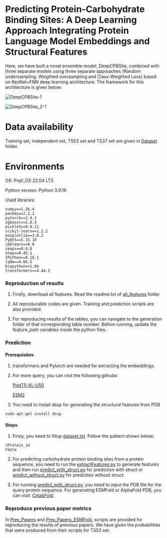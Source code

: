 # Predicting Protein-Carbohydrate Binding Sites: A Deep Learning Approach Integrating Protein Language Model Embeddings and Structural Features

Here, we have built a novel ensemble model, DeepCPBSite, combined with three separate models using three separate approaches (Random undersampling, Weighted oversampling and Class-Weighted Loss) based on ResNet+FNN deep learning architecture. The framework for this architecture is given below:

![DeepCPBSite-1](https://github.com/user-attachments/assets/2183d2f4-20ca-47b1-8615-4dc688dbe649)

![DeepCPBSite_2-1](https://github.com/user-attachments/assets/0a299943-6754-4744-afe4-3f96e7a1179d)



# Data availability
Training set, independent set, TS53 set and TS37 set are given in [Dataset](Dataset) folder.

# Environments
OS: Pop!_OS 22.04 LTS

Python version: Python 3.9.19


Used libraries: 
```
numpy==1.26.4
pandas==2.2.1
pytorch==2.4.1
xgboost==2.0.3
pickle5==0.0.11
scikit-learn==1.2.2
matplotlib==3.8.2
PyQt5==5.15.10
imblearn==0.0
skops==0.9.0
shap==0.45.1
IPython==8.18.1
tqdm==4.66.5
biopython==1.84
transformers==4.44.2
```

### Reproduction of results
1. Firstly, download all features. Read the readme.txt of  [all_features](all_features) folder

2. All reproducable codes are given. Training and prediction scripts are also provided.

3. For reproducing results of the tables, you can navigate to the generation folder of that corresponding table number. Before running, update the feature_path variables inside the python files.

### Prediction
#### Prerequisites
1. transformers and Pytorch are needed for extracting the embeddings.

2. For more query, you can visit the following githubs:

    [ProtT5-XL-U50](https://github.com/agemagician/ProtTrans)

    [ESM2](https://github.com/facebookresearch/esm)

3. You need to install dssp for generating the structural features from PDB

```
sudo apt-get install dssp
```

#### Steps
1. Firsly, you need to fillup [dataset.txt](prediction/dataset.txt). Follow the pattern shown below:

```
>Protein_id
Fasta
```

2. For predicting carbohydrate protein binding sites from a protein sequence, you need to run the [extractFeatures.py](prediction/extractFeatures.py) to generate features and then run [predict_with_struct.py](prediction/predict_with_struct.py) for prediction with struct or [predict_without_struct.py](prediction/predict_without_struct.py) for prediction without struct.

3. For running [predict_with_struct.py](prediction/predict_with_struct.py), you need to input the PDB file for the query protein sequence. For generating ESMFold or AlphaFold PDB, you can visit: [ColabFold](https://github.com/sokrypton/ColabFold).

### Reproduce previous paper metrics
In [Prev_Papers](table_15_generation/Prev_Papers) and [Prev_Papers_ESMFold](table_16_generation/Prev_Papers_ESMFold), scripts are provided for reproducing the results of previous papers. We have given the probabilities that were produced from their scripts for TS53 set.
